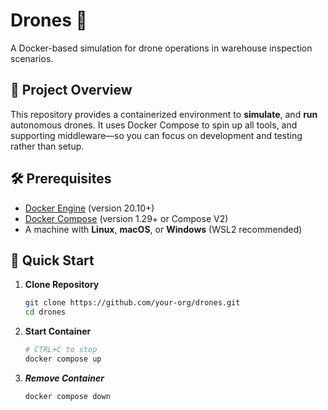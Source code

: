 # Drones 🚁

A Docker-based simulation for drone operations in warehouse inspection scenarios.

## 🤖 Project Overview

This repository provides a containerized environment to **simulate**, and **run** autonomous drones. It uses Docker Compose to spin up all tools, and supporting middleware—so you can focus on development and testing rather than setup.

## 🛠️ Prerequisites

- [Docker Engine](https://docs.docker.com/engine/install/) (version 20.10+)  
- [Docker Compose](https://docs.docker.com/compose/install/) (version 1.29+ or Compose V2)  
- A machine with **Linux**, **macOS**, or **Windows** (WSL2 recommended)

## 🚀 Quick Start

1. **Clone Repository**

   ```bash
   git clone https://github.com/your-org/drones.git
   cd drones

2. **Start Container**

   ```bash
   # CTRL+C to stop
   docker compose up

3. ***Remove Container***

   ```bash
   docker compose down
